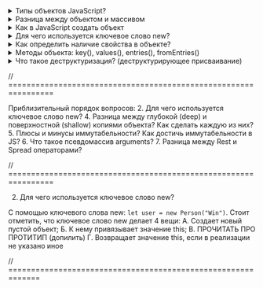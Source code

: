 <details>
<summary>Типы объектов JavaScript?</summary>
Объекты - это тип данных, которые преназначены для хранения различных значений с помощью ключа и значения и выделяют следующие типы объектов - функции, массив, даты и коллекция: maps и weakmaps, sets и weaksets
</details>


<details>
<summary>Разница между объектом и массивом</summary>

1. У массивов есть методы тех, которых нет у объекта, также и наоборот
2. Чтобы обратится к какому-то элементу в массиве мы должны использовать индекс от нуля. А у объекта обращение идет через точку
3. Также у массива есть свойство length - делает подсчет всех элементов внутри массива. 

</details>

<details>
<summary>Как в JavaScript создать объект</summary>

Существует несколько способов создания объекта:
1. С помощью переменной и фигурных скобок: `let user = {}`
2. С помощью ключевого слово new: `let user = new Person("Win")`
3. C помощью метода Object.сreate(): `let user = Object.create(person)`

</details>

<details>
<summary>Для чего используется ключевое слово new?</summary>

Допилить
</details>

<details>
<summary>Как определить наличие свойства в объекте?</summary>

Первый и второй способ вернет булевое значение

1. С помощью метод `.hasOwnProperty()`

2. С помощью оператора `in`

Отличия заключается в том, что оператор in проверяет наличие свойств не только в самом объекте но и в его `ПРОТОТИПАХ`, а `hasOwnProperty` проверяет наличие свойства только в основном объекте. 

3. Обратится к объекту напрямую с помощью индексовой натации. Если свойство есть в объекте, то оно вернет значение, а если его нет, то undefined: `console.log(obj['prop1']); => foo`

</details>

<details>
<summary> Методы объекта: key(), values(), entries(), fromEntries() </summary>

1. `Object.keys()` - возвращает массив ключей
2. `Object.values()` - возвращает массив значений
3. `Object.entries()` - возвращает массив пар ключ и значения
4. `Object.fromEntries()` - он преобразует список пар: ключ и значение в объект

</details>


<details>
<summary> Что такое деструктуризация? (деструктурирующее присваивание)</summary>

Деструктуризация появилась в ЕС6 и она позволяеть извлекает данные из массива или объекта с помощью определенного синтаксиса и записать их в переменную.

</details>




// ================================================================

Приблизительный порядок вопросов: 
2. Для чего используется ключевое слово new?
4. Разница между глубокой (deep) и поверхностной (shallow) копиями объекта? Как сделать каждую из них?
5. Плюсы и минусы иммутабельности? Как достичь иммутабельности в JS?
6. Что такое псевдомассив arguments?
7. Разница между Rest и Spread операторами?


// ================================================================

2. Для чего используется ключевое слово new?

С помощью ключевого слова new: `let user = new Person("Win")`. Стоит отметить, что ключевое слово new делает 4 вещи: 
A. Создает новый пустой объект;
Б. К нему привязывает значение this;
В. ПРОЧИТАТЬ ПРО ПРОТИТИП (допилить)
Г. Возвращает значение this, если в реализации не указано иное


// =============================================================
